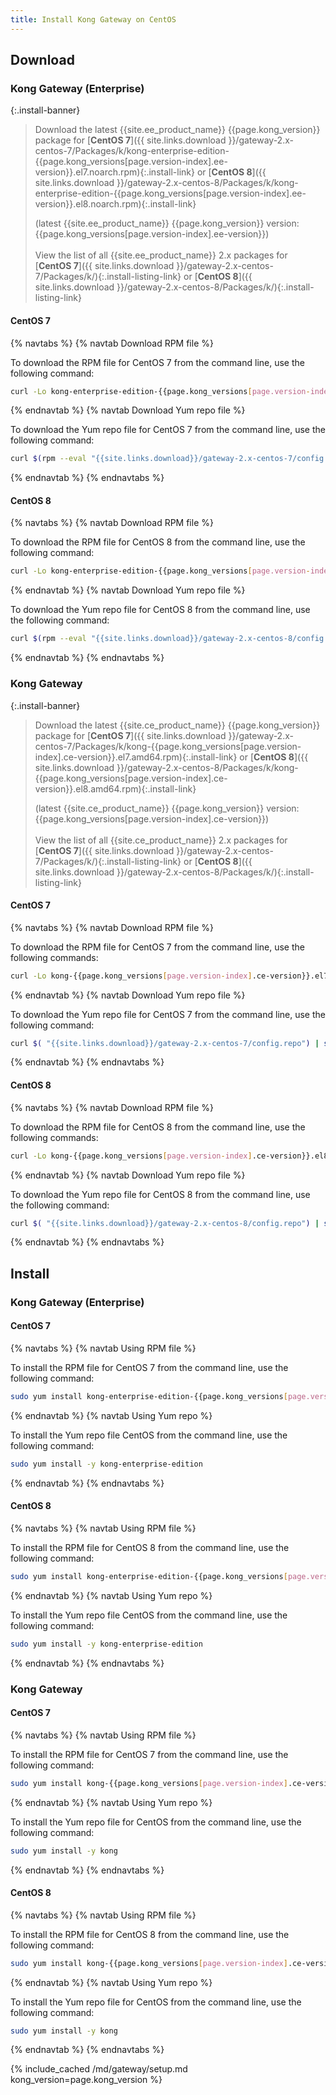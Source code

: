 ```yaml
---
title: Install Kong Gateway on CentOS
---
```


## Download

### Kong Gateway (Enterprise)

<!-- Banner with links to latest downloads -->
<!-- The install-link and install-listing-link classes are used for tracking, do not remove -->

{:.install-banner}
> Download the latest {{site.ee_product_name}} {{page.kong_version}} package for
> [**CentOS 7**]({{ site.links.download }}/gateway-2.x-centos-7/Packages/k/kong-enterprise-edition-{{page.kong_versions[page.version-index].ee-version}}.el7.noarch.rpm){:.install-link} or
> [**CentOS 8**]({{ site.links.download }}/gateway-2.x-centos-8/Packages/k/kong-enterprise-edition-{{page.kong_versions[page.version-index].ee-version}}.el8.noarch.rpm){:.install-link}
>
> (latest {{site.ee_product_name}} {{page.kong_version}} version: {{page.kong_versions[page.version-index].ee-version}})
> <br><br>
> <span class="install-subtitle">View the list of all {{site.ee_product_name}} 2.x packages for
> [**CentOS 7**]({{ site.links.download }}/gateway-2.x-centos-7/Packages/k/){:.install-listing-link} or
> [**CentOS 8**]({{ site.links.download }}/gateway-2.x-centos-8/Packages/k/){:.install-listing-link} </span>

#### CentOS 7

{% navtabs %}
{% navtab Download RPM file %}

To download the RPM file for CentOS 7 from the command line, use the following command:

```bash
curl -Lo kong-enterprise-edition-{{page.kong_versions[page.version-index].ee-version}}.el7.noarch.rpm $( rpm --eval "{{ site.links.download }}/gateway-2.x-centos-7/Packages/k/kong-enterprise-edition-{{page.kong_versions[page.version-index].ee-version}}.el7.noarch.rpm")
```

{% endnavtab %}
{% navtab Download Yum repo file %}

To download the Yum repo file for CentOS 7 from the command line, use the following command:

```bash
curl $(rpm --eval "{{site.links.download}}/gateway-2.x-centos-7/config.repo") | sudo tee /etc/yum.repos.d/kong-enterprise-edition.repo
```

{% endnavtab %}
{% endnavtabs %}

#### CentOS 8

{% navtabs %}
{% navtab Download RPM file %}

To download the RPM file for CentOS 8 from the command line, use the following command:

```bash
curl -Lo kong-enterprise-edition-{{page.kong_versions[page.version-index].ee-version}}.el8.noarch.rpm $( rpm --eval "{{ site.links.download }}/gateway-2.x-centos-8/Packages/k/kong-enterprise-edition-{{page.kong_versions[page.version-index].ee-version}}.el8.noarch.rpm")
```

{% endnavtab %}
{% navtab Download Yum repo file %}

To download the Yum repo file for CentOS 8 from the command line, use the following command:

```bash
curl $(rpm --eval "{{site.links.download}}/gateway-2.x-centos-8/config.repo") | sudo tee /etc/yum.repos.d/kong-enterprise-edition.repo
```

{% endnavtab %}
{% endnavtabs %}


### Kong Gateway

<!-- Banner with links to latest downloads -->
<!-- The install-link and install-listing-link classes are used for tracking, do not remove -->

{:.install-banner}
> Download the latest {{site.ce_product_name}} {{page.kong_version}} package for
> [**CentOS 7**]({{ site.links.download }}/gateway-2.x-centos-7/Packages/k/kong-{{page.kong_versions[page.version-index].ce-version}}.el7.amd64.rpm){:.install-link} or
> [**CentOS 8**]({{ site.links.download }}/gateway-2.x-centos-8/Packages/k/kong-{{page.kong_versions[page.version-index].ce-version}}.el8.amd64.rpm){:.install-link}
>
> (latest {{site.ce_product_name}} {{page.kong_version}} version: {{page.kong_versions[page.version-index].ce-version}})
> <br><br>
> <span class="install-subtitle">View the list of all {{site.ce_product_name}} 2.x packages for
> [**CentOS 7**]({{ site.links.download }}/gateway-2.x-centos-7/Packages/k/){:.install-listing-link} or
> [**CentOS 8**]({{ site.links.download }}/gateway-2.x-centos-8/Packages/k/){:.install-listing-link} </span>

#### CentOS 7

{% navtabs %}
{% navtab Download RPM file %}

To download the RPM file for CentOS 7 from the command line, use the following commands:

```bash
curl -Lo kong-{{page.kong_versions[page.version-index].ce-version}}.el7.amd64.rpm $(rpm --eval "{{ site.links.download }}/gateway-2.x-centos-7/Packages/k/kong-{{page.kong_versions[page.version-index].ce-version}}.el7.amd64.rpm")
```

{% endnavtab %}
{% navtab Download Yum repo file %}

To download the Yum repo file for CentOS 7 from the command line, use the following command:

```bash
curl $( "{{site.links.download}}/gateway-2.x-centos-7/config.repo") | sudo tee /etc/yum.repos.d/kong.repo
```

{% endnavtab %}
{% endnavtabs %}

#### CentOS 8

{% navtabs %}
{% navtab Download RPM file %}

To download the RPM file for CentOS 8 from the command line, use the following commands:

```bash
curl -Lo kong-{{page.kong_versions[page.version-index].ce-version}}.el8.amd64.rpm $(rpm --eval "{{ site.links.download }}/gateway-2.x-centos-8/Packages/k/kong-{{page.kong_versions[page.version-index].ce-version}}.el8.amd64.rpm")
```

{% endnavtab %}
{% navtab Download Yum repo file %}

To download the Yum repo file for CentOS 8 from the command line, use the following command:

```bash
curl $( "{{site.links.download}}/gateway-2.x-centos-8/config.repo") | sudo tee /etc/yum.repos.d/kong.repo
```

{% endnavtab %}
{% endnavtabs %}

## Install

### Kong Gateway (Enterprise)

#### CentOS 7

{% navtabs %}
{% navtab Using RPM file %}

To install the RPM file for CentOS 7 from the command line, use the following command:

```bash
sudo yum install kong-enterprise-edition-{{page.kong_versions[page.version-index].ee-version}}.el7.noarch.rpm
```

{% endnavtab %}
{% navtab Using Yum repo %}

To install the Yum repo file CentOS from the command line, use the following command:

```bash
sudo yum install -y kong-enterprise-edition
```

{% endnavtab %}
{% endnavtabs %}

#### CentOS 8

{% navtabs %}
{% navtab Using RPM file %}

To install the RPM file for CentOS 8 from the command line, use the following command:

```bash
sudo yum install kong-enterprise-edition-{{page.kong_versions[page.version-index].ee-version}}.el8.noarch.rpm
```

{% endnavtab %}
{% navtab Using Yum repo %}

To install the Yum repo file CentOS from the command line, use the following command:

```bash
sudo yum install -y kong-enterprise-edition
```

{% endnavtab %}
{% endnavtabs %}

### Kong Gateway

#### CentOS 7

{% navtabs %}
{% navtab Using RPM file %}

To install the RPM file for CentOS 7 from the command line, use the following command:

```bash
sudo yum install kong-{{page.kong_versions[page.version-index].ce-version}}.el7.amd64.rpm
```

{% endnavtab %}
{% navtab Using Yum repo %}

To install the Yum repo file for CentOS from the command line, use the following command:

```bash
sudo yum install -y kong
```

{% endnavtab %}
{% endnavtabs %}

#### CentOS 8

{% navtabs %}
{% navtab Using RPM file %}

To install the RPM file for CentOS 8 from the command line, use the following command:

```bash
sudo yum install kong-{{page.kong_versions[page.version-index].ce-version}}.el8.amd64.rpm
```

{% endnavtab %}
{% navtab Using Yum repo %}

To install the Yum repo file for CentOS from the command line, use the following command:

```bash
sudo yum install -y kong
```

{% endnavtab %}
{% endnavtabs %}

<!-- Setup content shared between all Linux installation topics: Amazon Linux, CentOS, Ubuntu, and RHEL.
Includes the following sections: Setup configs, Using a database, Using a yaml declarative config file,
Using a yaml declarative config file, Verify install, Enable and configure Kong Manager, Enable Dev Portal,
Support, and Next Steps.

Located in the app/_includes/md/gateway folder.

See https://docs.konghq.com/contributing/includes/ for more information about using includes in this project.
-->

{% include_cached /md/gateway/setup.md kong_version=page.kong_version %}
